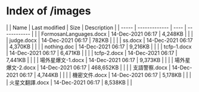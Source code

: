 # Index of /images

| | Name  | Last modified | Size | Description |
| ----- | ------------- | ---- | ------------ |
| | FormosanLanguages.docx  | 14-Dec-2021 06:17  | 4,248KB  | |
| | judge.docx  | 14-Dec-2021 06:17  | 782KB  | |
| | ss.docx  | 14-Dec-2021 06:17  | 4,370KB  | |
| | nothing.doc  | 14-Dec-2021 06:17  | 9,216KB  | |
| | tcfp-1.docx  | 14-Dec-2021 06:17  | 6,471KB  | |
| | tcfp-2.docx  | 14-Dec-2021 06:17  | 7,441KB  | |
| | 場外星爆文-1.docx  | 14-Dec-2021 06:17  | 9,373KB  | |
| | 場外星爆文-2.docx  | 14-Dec-2021 06:17  | 468,652KB  | |
| | 支語警察.docx  | 14-Dec-2021 06:17  | 4,744KB  | |
| | 機密文件.docx  | 14-Dec-2021 06:17  | 5,178KB  | |
| | 火星文翻譯.docx  | 14-Dec-2021 06:17  | 8,538KB  | |
